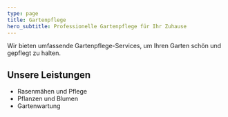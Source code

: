 ```yaml
---
type: page
title: Gartenpflege
hero_subtitle: Professionelle Gartenpflege für Ihr Zuhause
---
```


Wir bieten umfassende Gartenpflege-Services, um Ihren Garten schön und gepflegt zu halten.

## Unsere Leistungen

- Rasenmähen und Pflege
- Pflanzen und Blumen
- Gartenwartung

